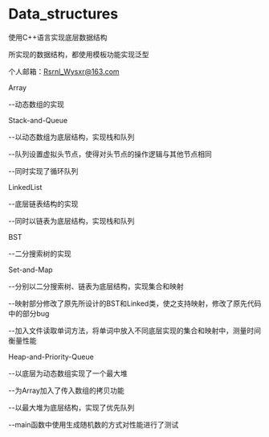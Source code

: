 # Data_structures
使用C++语言实现底层数据结构

所实现的数据结构，都使用模板功能实现泛型

个人邮箱：Rsrnl_Wysxr@163.com

Array

--动态数组的实现
  
  
Stack-and-Queue

--以动态数组为底层结构，实现栈和队列

--队列设置虚拟头节点，使得对头节点的操作逻辑与其他节点相同

--同时实现了循环队列


LinkedList

--底层链表结构的实现

--同时以链表为底层结构，实现栈和队列
 
 
BST

--二分搜索树的实现
  
  
 Set-and-Map
 
--分别以二分搜索树、链表为底层结构，实现集合和映射
  
--映射部分修改了原先所设计的BST和Linked类，使之支持映射，修改了原先代码中的部分bug
  
--加入文件读取单词方法，将单词中放入不同底层实现的集合和映射中，测量时间衡量性能
  
  
 Heap-and-Priority-Queue
  
--以底层为动态数组实现了一个最大堆
    
--为Array加入了传入数组的拷贝功能
    
--以最大堆为底层结构，实现了优先队列
    
--main函数中使用生成随机数的方式对性能进行了测试
